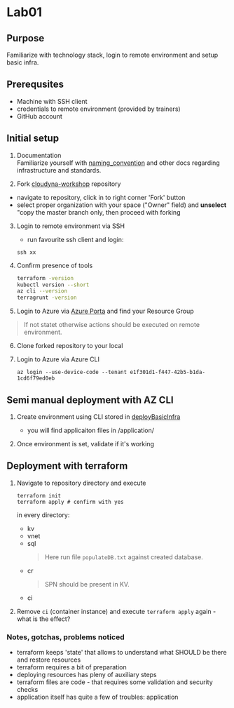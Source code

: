 # Lab01

## Purpose
Familiarize with technology stack, login to remote environment and setup basic infra.

## Prerequsites
- Machine with SSH client
- credentials to remote environment (provided by trainers)
- GitHub account

## Initial setup

1. Documentation  
Familiarize yourself with [naming_convention](../naming_convention.md) and other docs regarding infrastructure and standards.

2. Fork [cloudyna-workshop](https://github.com/VirtuslabCloudyna/cloudyna-workshop) repository
  - navigate to repository, click in to right corner 'Fork' button
  - select proper organization with your space ("Owner" field) and **unselect** "copy the master branch only, then proceed with forking

3. Login to remote environment via SSH
   - run favourite ssh client and login:
    ```
    ssh xx
    ```

4. Confirm presence of tools
    ``` bash
    terraform -version
    kubectl version --short
    az cli --version
    terragrunt -version
    ```
5. Login to Azure via [Azure Porta](https://portal.azure.com) and find your Resource Group

> If not statet otherwise actions should be executed on remote environment.

6. Clone forked repository to your local

7. Login to Azure via Azure CLI
   ```
   az login --use-device-code --tenant e1f301d1-f447-42b5-b1da-1cd6f79ed0eb
   ```

## Semi manual deployment with AZ CLI

1. Create environment using CLI stored in [deployBasicInfra](../deployBasicInfra.sh)
   - you will find applicaiton files in <repoName>/application/
  
2. Once environment is set, validate if it's working

## Deployment with terraform

1. Navigate to repository directory and execute
    ```
    terraform init
    terraform apply # confirm with yes
    ```

    in every directory:
    - kv
    - vnet
    - sql
      > Here run file `populateDB.txt` against created database.
    - cr
      > SPN should be present in KV.
    - ci

2. Remove `ci` (container instance) and execute `terraform apply` again - what is the effect?

### Notes, gotchas, problems noticed
- terraform keeps 'state' that allows to understand what SHOULD be there and restore resources
- terraform requires a bit of preparation
- deploying resources has pleny of auxiliary steps
- terraform files are code - that requires some validation and security checks
- application itself has quite a few of troubles: application 
